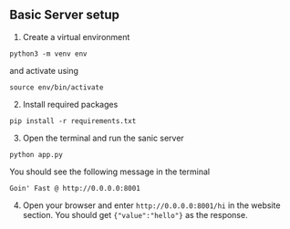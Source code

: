 ## Basic Server setup


1. Create a virtual environment 

```
python3 -m venv env
``` 

and activate using 

```
source env/bin/activate
```


2. Install required packages

```
pip install -r requirements.txt
```


3. Open the terminal and run the sanic server

```
python app.py
```

You should see the following message in the terminal

```
Goin' Fast @ http://0.0.0.0:8001
```


4. Open your browser and enter `http://0.0.0.0:8001/hi` in the website section.
   You should get `{"value":"hello"}` as the response.
